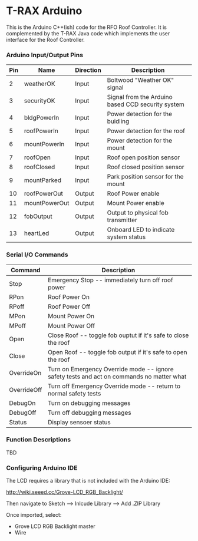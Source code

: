 # T-RAX Arduino

This is the Arduino C++(ish) code for the RFO Roof Controller. It is complemented by the T-RAX Java code
which implements the user interface for the Roof Controller.

### Arduino Input/Output Pins

| Pin | Name          | Direction | Description |
|-----|---------------|-----------|-------------|
| 2   | weatherOK     | Input     | Boltwood "Weather OK" signal
| 3   | securityOK    | Input     | Signal from the Arduino based CCD security system
| 4   | bldgPowerIn   | Input     | Power detection for the buidling
| 5   | roofPowerIn   | Input     | Power detection for the roof
| 6   | mountPowerIn  | Input     | Power detection for the mount
| 7   | roofOpen      | Input     | Roof open position sensor
| 8   | roofClosed    | Input     | Roof closed position sensor
| 9   | mountParked   | Input     | Park position sensor for the mount
| 10  | roofPowerOut  | Output    | Roof Power enable
| 11  | mountPowerOut | Output    | Mount Power enable
| 12  | fobOutput     | Output    | Output to physical fob transmitter
| 13  | heartLed      | Output    | Onboard LED to indicate system status

### Serial I/O Commands

| Command     | Description |
|-------------|-------------|
| Stop        | Emergency Stop -- immediately turn off roof power
| RPon        | Roof Power On
| RPoff       | Roof Power Off
| MPon        | Mount Power On
| MPoff       | Mount Power Off
| Open        | Close Roof -- toggle fob ouptut if it's safe to close the roof
| Close       | Open Roof -- toggle fob output if it's safe to open the roof
| OverrideOn  | Turn on Emergency Override mode -- ignore safety tests and act on commands no matter what
| OverrideOff | Turn off Emergency Override mode -- return to normal safety tests
| DebugOn     | Turn on debugging messages
| DebugOff    | Turn off debugging messages
| Status      | Display sensoer status

### Function Descriptions

TBD

### Configuring Arduino IDE

The LCD requires a library that is not included with the Arduino IDE:

http://wiki.seeed.cc/Grove-LCD_RGB_Backlight/

Then navigate to Sketch --> Inlcude Library --> Add .ZIP Library

Once imported, select:
* Grove LCD RGB Backlight master
* Wire
